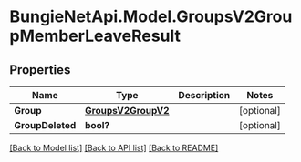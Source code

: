 # BungieNetApi.Model.GroupsV2GroupMemberLeaveResult
## Properties

Name | Type | Description | Notes
------------ | ------------- | ------------- | -------------
**Group** | [**GroupsV2GroupV2**](GroupsV2GroupV2.md) |  | [optional] 
**GroupDeleted** | **bool?** |  | [optional] 

[[Back to Model list]](../README.md#documentation-for-models) [[Back to API list]](../README.md#documentation-for-api-endpoints) [[Back to README]](../README.md)

